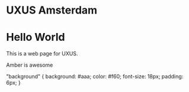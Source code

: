 # UXUS Amsterdam

<!DOCTYPE html>
<html>
  <head>
   
  </head>
  <body>
    <h1>Hello World</h1>
    <p>This is a web page for UXUS.</p>
  </body>
</html>



Amber is awesome


<body>
  "background"
{
  background: #aaa;
  color: #f60;
  font-size: 18px;
  padding: 6px;
}
</body>
